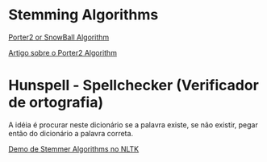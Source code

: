 # Stemming Algorithms

[Porter2 or SnowBall Algorithm](http://snowball.tartarus.org/algorithms/english/stemmer.html)

[](https://github.com/snowballstem/pystemmer)

[](https://www.nltk.org/_modules/nltk/stem/snowball.html)

[Artigo sobre o Porter2 Algorithm](http://ijcsit.com/docs/Volume%207/vol7issue1/ijcsit2016070159.pdf)

# Hunspell  - Spellchecker (Verificador de ortografia)

A idéia é procurar neste dicionário se a palavra existe,  se não existir, pegar 
então do dicionário a palavra correta.

[](https://www.quora.com/What-is-the-most-popular-stemming-algorithms-in-Text-Classification)

[](https://www.elastic.co/guide/en/elasticsearch/guide/current/hunspell.html)

[](http://hunspell.github.io/)

[](https://pypi.org/project/hunspell/#files)

[Demo de Stemmer Algorithms no NLTK](http://text-processing.com/demo/stem/)

[](http://www.nltk.org/howto/stem.html)

